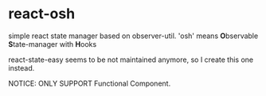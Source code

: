 # react-osh
simple react state manager based on observer-util. 'osh' means **O**bservable **S**tate-manager with **H**ooks

react-state-easy seems to be not maintained anymore, so I create this one instead. 

NOTICE: ONLY SUPPORT Functional Component.
